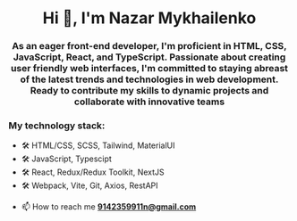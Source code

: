 

<h1 align="center">Hi 👋, I'm Nazar Mykhailenko</h1>
<h3 align="center" margin-bottom="30px">As an eager front-end developer, I'm proficient in HTML, CSS, JavaScript, React, and TypeScript. Passionate about creating user friendly web interfaces, I'm committed to staying abreast of the latest trends and technologies in web development. Ready to contribute my skills to dynamic projects and collaborate with innovative teams</h3>

<h3 alight="start">My technology stack:</h3>
<ul>
  <li>🛠 HTML/CSS, SCSS, Tailwind, MaterialUI</li>
  <li>🛠 JavaScript, Typescipt</li>
  <li>🛠 React, Redux/Redux Toolkit, NextJS</li>
  <li>🛠 Webpack, Vite, Git, Axios, RestAPI</li>
</ul>


- 📫 How to reach me **9142359911n@gmail.com**

